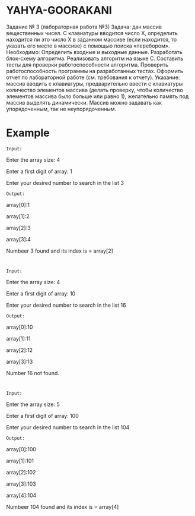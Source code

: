 # YAHYA-GOORAKANI

Задание № 3 (лабораторная работа №3)
Задача: дан массив вещественных чисел. С клавиатуры вводится число Х, определить находится ли это число Х в заданном массиве (если находится, то указать его место в массиве) с помощью поиска «перебором».
Необходимо:
Определить входные и выходные данные.
Разработать блок-схему алгоритма.
Реализовать алгоритм на языке С.
Составить тесты для проверки работоспособности алгоритма.
Проверить работоспособность программы на разработанных тестах.
Оформить отчет по лабораторной работе (см. требования к отчету).
Указание:  массив вводить с клавиатуры, предварительно ввести с клавиатуры количество элементов массива (делать проверку, чтобы количество элементов массива было больше или равно 1), желательно память под массив выделять динамически. Массив можно задавать как упорядоченным, так не неупорядоченным.

# Example

`Input:` 

Enter the array size:   4

Enter a first digit of  array:  1

Enter your desired number to search in the list 3

`Output:`

array[0]:1

array[1]:2

array[2]:3

array[3]:4

Numbeer 3 found and its index is = array[2]

#

`Input:`

Enter the array size:   4

Enter a first digit of  array:  10

Enter your desired number to search in the list 16

`Output:`

array[0]:10

array[1]:11

array[2]:12

array[3]:13

Number 16 not found.

#

`Input:`

Enter the array size:   5

Enter a first digit of  array:  100

Enter your desired number to search in the list 104

`Output:`

array[0]:100

array[1]:101

array[2]:102

array[3]:103

array[4]:104

Numbeer 104 found and its index is = array[4] 

#